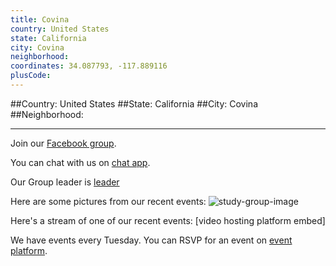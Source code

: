 ```yaml
---
title: Covina
country: United States
state: California
city: Covina
neighborhood: 
coordinates: 34.087793, -117.889116
plusCode:
---
```


##Country: United States
##State: California
##City: Covina
##Neighborhood: 
*****
Join our [Facebook group](https://www.facebook.com/groups/Free.Code.Camp.Covina).

You can chat with us on [chat app]().

Our Group leader is [leader]()

Here are some pictures from our recent events:
![study-group-image]()

Here's a stream of one of our recent events:
[video hosting platform embed]

We have events every Tuesday. You can RSVP for an event on [event platform]().
